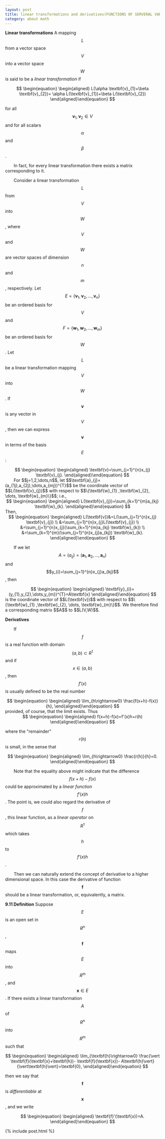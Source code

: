 ```yaml
---
layout: post
title: linear transformations and derivatives(FUNCTIONS OF SERVERAL VARIABLES)
category: about math
---
```

<head>
<script type="text/javascript" async
      src="https://cdnjs.cloudflare.com/ajax/libs/mathjax/2.7.5/MathJax.js?config=TeX-MML-AM_CHTML">
    </script>
</head>

<strong>Linear transformations</strong> A mapping $$L$$ from a vector space $$V$$ into a vector space $$W$$ is said to be a <i>linear transformation</i> if

<center>
$$
\begin{equation}    	\begin{aligned}          	L(\alpha \textbf{v}_{1}+\beta \textbf{v}_{2})=    	\alpha L(\textbf{v}_{1})+\beta L(\textbf{v}_{2})	\end{aligned}\end{equation}
$$
</center>

for all $$\textbf{v}_{1} ,\textbf{v}_{2} \in V$$ and for all scalars $$\alpha$$ and $$\beta$$.

&#8195;&#8195;In fact, for every linear transformation there exists a matrix corresponding to it.

&#8195;&#8195;Consider a linear transformation $$L$$ from $$V$$ into $$W$$, where $$V$$ and $$W$$ are vector spaces of dimension $$n$$ and $$m$$, respectively. Let $$E=\{\textbf{v}_{1} ,\textbf{v}_{2}, \dots, \textbf{v}_{n}\}$$ be an ordered basis for $$V$$ and $$F=\{\textbf{w}_{1} ,\textbf{w}_{2}, \dots, \textbf{w}_{m}\}$$ be an ordered basis for $$W$$. Let $$L$$ be a linear transformation mapping $$V$$ into $$W$$. If $$\textbf{v}$$ is any vector in $$V$$, then we can express $$\textbf{v}$$ in terms of the basis $$E$$:

<center>
$$
\begin{equation}    	\begin{aligned}          	\textbf{v}=\sum_{j=1}^{n}x_{j} \textbf{v}_{j}.	\end{aligned}\end{equation}
$$
</center>
&#8195;&#8195;For $$j=1,2,\dots,n$$, let $$\textbf{a}_{j}=(a_{1j},a_{2j},\dots,a_{mj})^{T}$$ be the coordinate vector of  $$L(\textbf{v}_{j})$$ with respect to $$\{\textbf{w}_{1} ,\textbf{w}_{2}, \dots, \textbf{w}_{m}\}$$; i.e.,
<center>
$$
\begin{equation}    	\begin{aligned}          	L(\textbf{v}_{j})=\sum_{k=1}^{m}a_{kj} \textbf{w}_{k}.	\end{aligned}\end{equation}
$$
</center>
Then, 
<center>
$$
\begin{equation}    	\begin{aligned}          	L(\textbf{v})&=L(\sum_{j=1}^{n}x_{j} \textbf{v}_{j}) \\    	&=\sum_{j=1}^{n}x_{j}L(\textbf{v}_{j}) \\    	&=\sum_{j=1}^{n}x_{j}(\sum_{k=1}^{m}a_{kj} \textbf{w}_{k}) \\    	&=\sum_{k=1}^{m}(\sum_{j=1}^{n}x_{j}a_{kj}) \textbf{w}_{k}.	\end{aligned}\end{equation}
$$
</center>

&#8195;&#8195;If we let $$A=(a_{ij})=(\textbf{a}_{1},\textbf{a}_{2},\dots,\textbf{a}_{n})$$ and $$y_{i}=\sum_{j=1}^{n}x_{j}a_{kj}$$, then
<center>
$$
\begin{equation}    	\begin{aligned}          	\textbf{y}_{i}=(y_{1},y_{2},\dots,y_{m})^{T}=A\textbf{x}	\end{aligned}\end{equation}
$$
</center>
is the coordinate vector of $$L(\textbf{v})$$ with respect to $$\{\textbf{w}_{1} ,\textbf{w}_{2}, \dots, \textbf{w}_{m}\}$$. We therefore find a corresponding matrix $$A$$ to $$L(V,W)$$.

<b>Derivatives</b>

&#8195;&#8195;If $$f$$ is a real function with domain $$(a,b) \subset R^{1}$$ and if $$x\in (a,b)$$, then $$f'(x)$$ is usually defined to be the real number

<center>
$$
\begin{equation}    	\begin{aligned}          	\lim_{h\rightarrow0} \frac{f(x+h)-f(x)}{h},	\end{aligned}\end{equation}
$$
</center>
provided, of course, that the limit exists. Thus

<center>
$$
\begin{equation}    	\begin{aligned}          	f(x+h)-f(x)=f'(x)h+r(h)	\end{aligned}\end{equation}
$$
</center>

where the "remainder" $$r(h)$$ is small, in the sense that
<center>
$$
\begin{equation}    	\begin{aligned}          	\lim_{h\rightarrow0} \frac{r(h)}{h}=0.	\end{aligned}\end{equation}
$$
</center>

&#8195;&#8195;Note that the equality above might indicate that the difference $$f(x+h)-f(x)$$ could be approximated by a <i>linear function</i> $$f'(x)h$$. The point is, we could also regard the derivative of $$f$$, this linear function, as a <i>linear operator</i> on $$R^{1}$$ which takes $$h$$ to $$f'(x)h$$.

&#8195;&#8195;Then we can naturally extend the concept of derivative to a higher dimensional space. In this case the derivative of function $$\textbf{f}$$ should be a linear transformation, or, equivalently, a matrix.

<b>9.11 Definition</b> Suppose $$E$$ is an open set in $$R^{n}$$, $$\textbf{f}$$ maps $$E$$ into $$R^{m}$$, and $$\textbf{x}\in E$$. If there exists a linear transformation $$A$$ of $$R^{n}$$ into $$R^{m}$$ such that

<center>
$$
\begin{equation}    	\begin{aligned}          	\lim_{\textbf{h}\rightarrow0}     	\frac{\vert \textbf{f}(\textbf{x}+\textbf{h})-    	\textbf{f}(\textbf{x})-    	A\textbf{h}\vert}    	{\vert\textbf{h}\vert}=\textbf{0},	\end{aligned}\end{equation}
$$
</center>

then we say that $$\textbf{f}$$ is <i>differentiable</i> at $$\textbf{x}$$, and we write

<center>
$$
\begin{equation}    	\begin{aligned}          	\textbf{f}'(\textbf{x})=A.	\end{aligned}\end{equation}
$$
</center>

{% include post.html %}

  
